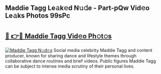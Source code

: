 ## Maddie Tagg Le𝚊k𝚎d N𝚞𝚍e - Part-pQw Vid𝚎o Le𝚊ks Photos 99sPc

# <h2><a href="http://fbfgpy.evod.top/?m=Maddie+Tagg">🔗 👉🔴 Maddie Tagg Vid𝚎o Ph𝚘t𝚘s</a></h2>

[![Maddie Tagg N𝚞d𝚎s](https://i.imgur.com/8V9OHl7.gif)](http://fbfgpy.evod.top/?m=Maddie+Tagg)
Social media celebrity Maddie Tagg and content producer, known for sharing dance and lifestyle themes through collaborative dance routines and brief videos. Public figures Maddie Tagg can be subject to intense media scrutiny of their personal lives. 
